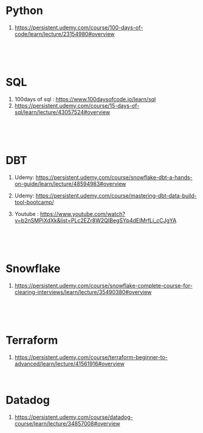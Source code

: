 # Python

1. <https://persistent.udemy.com/course/100-days-of-code/learn/lecture/23154980#overview>

&nbsp;

&nbsp;

# SQL

1. 100days of sql : <https://www.100daysofcode.io/learn/sql>
2. <https://persistent.udemy.com/course/15-days-of-sql/learn/lecture/43057524#overview>

&nbsp;

&nbsp;

# DBT

1. Udemy: <https://persistent.udemy.com/course/snowflake-dbt-a-hands-on-guide/learn/lecture/48594983#overview>

2. Udemy: <https://persistent.udemy.com/course/mastering-dbt-data-build-tool-bootcamp/>

3. Youtube : <https://www.youtube.com/watch?v=b2nSMPiXdXk&list=PLc2EZr8W2QIBegSYp4dEIMrfLj_cCJgYA>

&nbsp;

&nbsp;

# Snowflake

1. <https://persistent.udemy.com/course/snowflake-complete-course-for-clearing-interviews/learn/lecture/35490380#overview>

&nbsp;

&nbsp;

# Terraform

1. <https://persistent.udemy.com/course/terraform-beginner-to-advanced/learn/lecture/41561916#overview>
   &nbsp;

&nbsp;

# Datadog

1. <https://persistent.udemy.com/course/datadog-course/learn/lecture/34857008#overview>

